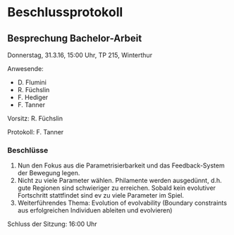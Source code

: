 # Beschlussprotokoll

## Besprechung Bachelor-Arbeit

Donnerstag, 31.3.16, 15:00 Uhr, TP 215, Winterthur

Anwesende:

*   D. Flumini
*   R. Füchslin
*   F. Hediger
*   F. Tanner

Vorsitz: R. Füchslin

Protokoll: F. Tanner

### Beschlüsse

1.  Nun den Fokus aus die Parametrisierbarkeit und das Feedback-System der Bewegung legen.
2.  Nicht zu viele Parameter wählen. Philamente werden ausgedünnt,
    d.h. gute Regionen sind schwieriger zu erreichen.
    Sobald kein evolutiver Fortschritt stattfindet sind ev zu viele Parameter im Spiel.
3.  Weiterführendes Thema: Evolution of evolvability
    (Boundary constraints aus erfolgreichen Individuen ableiten und evolvieren)

Schluss der Sitzung: 16:00 Uhr
